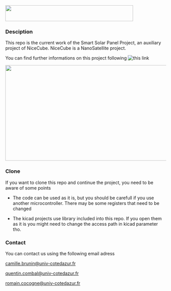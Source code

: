 <img src="http://unice.fr/polytechnice/fr/contenus-riches/images/logos/logo-polytechnice/image_full" width="400" height="50">

### Desciption
This repo is the current work of the Smart Solar Panel Project, an auxiliary project of NiceCube.
NiceCube is a NanoSatellite project.

You can find further informations on this project following ![this link](https://nanosat.univ-cotedazur.fr/foswiki)

<img src="https://nanosat.univ-cotedazur.fr/foswiki/pub/Main/WebHome/Illustration_Nice3_v3.jpg" width="600" height="300">

### Clone
If you want to clone this repo and continue the project, you need to be aware of some points

  - The code can be used as it is, but you should be carefull if you use another microcontroller. There may be some registers that need to be changed
  
  - The kicad projects use library included into this repo. If you open them as it is you might need to change the access path in kicad parameter tho.

### Contact
You can contact us using the following email adress

camille.brunin@univ-cotedazur.fr

quentin.combal@univ-cotedazur.fr

romain.cocogne@univ-cotedazur.fr
